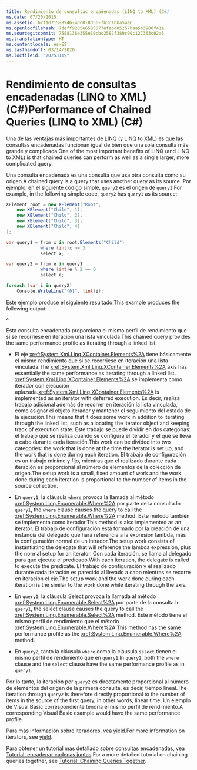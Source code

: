 ```yaml
---
title: Rendimiento de consultas encadenadas (LINQ to XML) (C#)
ms.date: 07/20/2015
ms.assetid: b2f1d715-8946-4dc0-8d56-fb3d1bba54a6
ms.openlocfilehash: 7deff9205e6535877efabd85257baa5b3906f41a
ms.sourcegitcommit: 7588136e355e10cbc2582f389c90c127363c02a5
ms.translationtype: HT
ms.contentlocale: es-ES
ms.lasthandoff: 03/14/2020
ms.locfileid: "70253119"
---
```

# <a name="performance-of-chained-queries-linq-to-xml-c"></a><span data-ttu-id="3c861-102">Rendimiento de consultas encadenadas (LINQ to XML) (C#)</span><span class="sxs-lookup"><span data-stu-id="3c861-102">Performance of Chained Queries (LINQ to XML) (C#)</span></span>

<span data-ttu-id="3c861-103">Una de las ventajas más importantes de LINQ (y LINQ to XML) es que las consultas encadenadas funcionan igual de bien que una sola consulta más grande y complicada.</span><span class="sxs-lookup"><span data-stu-id="3c861-103">One of the most important benefits of LINQ (and LINQ to XML) is that chained queries can perform as well as a single larger, more complicated query.</span></span>

<span data-ttu-id="3c861-104">Una consulta encadenada es una consulta que usa otra consulta como su origen.</span><span class="sxs-lookup"><span data-stu-id="3c861-104">A chained query is a query that uses another query as its source.</span></span> <span data-ttu-id="3c861-105">Por ejemplo, en el siguiente código simple, `query2` es el origen de `query1`:</span><span class="sxs-lookup"><span data-stu-id="3c861-105">For example, in the following simple code, `query2` has `query1` as its source:</span></span>

```csharp
XElement root = new XElement("Root",
    new XElement("Child", 1),
    new XElement("Child", 2),
    new XElement("Child", 3),
    new XElement("Child", 4)
);

var query1 = from x in root.Elements("Child")
             where (int)x >= 3
             select x;

var query2 = from e in query1
             where (int)e % 2 == 0
             select e;

foreach (var i in query2)
    Console.WriteLine("{0}", (int)i);
```

<span data-ttu-id="3c861-106">Este ejemplo produce el siguiente resultado:</span><span class="sxs-lookup"><span data-stu-id="3c861-106">This example produces the following output:</span></span>

```output
4
```

<span data-ttu-id="3c861-107">Esta consulta encadenada proporciona el mismo perfil de rendimiento que si se recorriese en iteración una lista vinculada.</span><span class="sxs-lookup"><span data-stu-id="3c861-107">This chained query provides the same performance profile as iterating through a linked list.</span></span>

- <span data-ttu-id="3c861-108">El eje <xref:System.Xml.Linq.XContainer.Elements%2A> tiene básicamente el mismo rendimiento que si se recorriese en iteración una lista vinculada.</span><span class="sxs-lookup"><span data-stu-id="3c861-108">The <xref:System.Xml.Linq.XContainer.Elements%2A> axis has essentially the same performance as iterating through a linked list.</span></span> <span data-ttu-id="3c861-109"><xref:System.Xml.Linq.XContainer.Elements%2A> se implementa como iterador con ejecución aplazada.</span><span class="sxs-lookup"><span data-stu-id="3c861-109"><xref:System.Xml.Linq.XContainer.Elements%2A> is implemented as an iterator with deferred execution.</span></span> <span data-ttu-id="3c861-110">Es decir, realiza trabajo adicional además de recorrer en iteración la lista vinculada, como asignar el objeto iterador y mantener el seguimiento del estado de la ejecución.</span><span class="sxs-lookup"><span data-stu-id="3c861-110">This means that it does some work in addition to iterating through the linked list, such as allocating the iterator object and keeping track of execution state.</span></span> <span data-ttu-id="3c861-111">Este trabajo se puede dividir en dos categorías: el trabajo que se realiza cuando se configura el iterador y el que se lleva a cabo durante cada iteración.</span><span class="sxs-lookup"><span data-stu-id="3c861-111">This work can be divided into two categories: the work that is done at the time the iterator is set up, and the work that is done during each iteration.</span></span> <span data-ttu-id="3c861-112">El trabajo de configuración es un trabajo mínimo y fijo, mientras que el realizado durante cada iteración es proporcional al número de elementos de la colección de origen.</span><span class="sxs-lookup"><span data-stu-id="3c861-112">The setup work is a small, fixed amount of work and the work done during each iteration is proportional to the number of items in the source collection.</span></span>

- <span data-ttu-id="3c861-113">En `query1`, la cláusula `where` provoca la llamada al método <xref:System.Linq.Enumerable.Where%2A> por parte de la consulta.</span><span class="sxs-lookup"><span data-stu-id="3c861-113">In `query1`, the `where` clause causes the query to call the <xref:System.Linq.Enumerable.Where%2A> method.</span></span> <span data-ttu-id="3c861-114">Este método también se implementa como iterador.</span><span class="sxs-lookup"><span data-stu-id="3c861-114">This method is also implemented as an iterator.</span></span> <span data-ttu-id="3c861-115">El trabajo de configuración está formado por la creación de una instancia del delegado que hará referencia a la expresión lambda, más la configuración normal de un iterador.</span><span class="sxs-lookup"><span data-stu-id="3c861-115">The setup work consists of instantiating the delegate that will reference the lambda expression, plus the normal setup for an iterator.</span></span> <span data-ttu-id="3c861-116">Con cada iteración, se llama al delegado para que ejecute el predicado.</span><span class="sxs-lookup"><span data-stu-id="3c861-116">With each iteration, the delegate is called to execute the predicate.</span></span> <span data-ttu-id="3c861-117">El trabajo de configuración y el realizado durante cada iteración es parecido al llevado a cabo mientras se recorre en iteración el eje.</span><span class="sxs-lookup"><span data-stu-id="3c861-117">The setup work and the work done during each iteration is the similar to the work done while iterating through the axis.</span></span>

- <span data-ttu-id="3c861-118">En `query1`, la cláusula Select provoca la llamada al método <xref:System.Linq.Enumerable.Select%2A> por parte de la consulta.</span><span class="sxs-lookup"><span data-stu-id="3c861-118">In `query1`, the select clause causes the query to call the <xref:System.Linq.Enumerable.Select%2A> method.</span></span> <span data-ttu-id="3c861-119">Este método tiene el mismo perfil de rendimiento que el método <xref:System.Linq.Enumerable.Where%2A>.</span><span class="sxs-lookup"><span data-stu-id="3c861-119">This method has the same performance profile as the <xref:System.Linq.Enumerable.Where%2A> method.</span></span>

- <span data-ttu-id="3c861-120">En `query2`, tanto la cláusula `where` como la cláusula `select` tienen el mismo perfil de rendimiento que en `query1`.</span><span class="sxs-lookup"><span data-stu-id="3c861-120">In `query2`, both the `where` clause and the `select` clause have the same performance profile as in `query1`.</span></span>

<span data-ttu-id="3c861-121">Por lo tanto, la iteración por `query2` es directamente proporcional al número de elementos del origen de la primera consulta, es decir, tiempo lineal.</span><span class="sxs-lookup"><span data-stu-id="3c861-121">The iteration through `query2` is therefore directly proportional to the number of items in the source of the first query, in other words, linear time.</span></span> <span data-ttu-id="3c861-122">Un ejemplo de Visual Basic correspondiente tendría el mismo perfil de rendimiento.</span><span class="sxs-lookup"><span data-stu-id="3c861-122">A corresponding Visual Basic example would have the same performance profile.</span></span>

<span data-ttu-id="3c861-123">Para más información sobre iteradores, vea [yield](../../../language-reference/keywords/yield.md).</span><span class="sxs-lookup"><span data-stu-id="3c861-123">For more information on iterators, see [yield](../../../language-reference/keywords/yield.md).</span></span>

<span data-ttu-id="3c861-124">Para obtener un tutorial más detallado sobre consultas encadenadas, vea [Tutorial: encadenar cadenas juntas](./deferred-execution-and-lazy-evaluation-in-linq-to-xml.md).</span><span class="sxs-lookup"><span data-stu-id="3c861-124">For a more detailed tutorial on chaining queries together, see [Tutorial: Chaining Queries Together](./deferred-execution-and-lazy-evaluation-in-linq-to-xml.md).</span></span>
